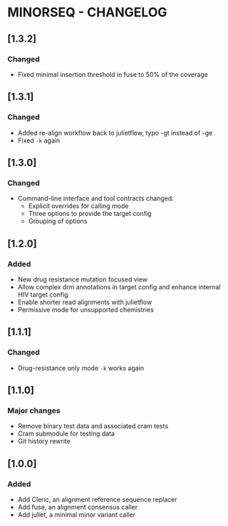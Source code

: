 # MINORSEQ - CHANGELOG

## [1.3.2]
### Changed
 - Fixed minimal insertion threshold in fuse to 50% of the coverage

## [1.3.1]
### Changed
 - Added re-align workflow back to julietflow, typo -gt instead of -ge
 - Fixed `-k` again

## [1.3.0]
### Changed
 - Command-line interface and tool contracts changed:
   - Explicit overrides for calling mode
   - Three options to provide the target config
   - Grouping of options

## [1.2.0]
### Added
 - New drug resistance mutation focused view
 - Allow complex drm annotations in target config and
   enhance internal HIV target config
 - Enable shorter read alignments with julietflow
 - Permissive mode for unsupported chemistries

## [1.1.1]
### Changed
 - Drug-resistance only mode `-k` works again

## [1.1.0]
### Major changes
 - Remove binary test data and associated cram tests
 - Cram submodule for testing data
 - Git history rewrite

## [1.0.0]
### Added
 - Add Cleric, an alignment reference sequence replacer
 - Add fuse, an alignment consensus caller
 - Add juliet, a minimal minor variant caller